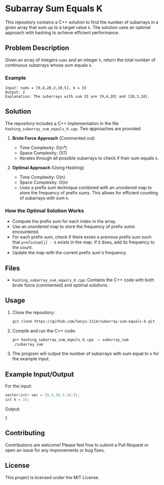 # Subarray Sum Equals K

This repository contains a C++ solution to find the number of subarrays in a given array that sum up to a target value `k`. The solution uses an optimal approach with hashing to achieve efficient performance.

## Problem Description

Given an array of integers `nums` and an integer `k`, return the total number of continuous subarrays whose sum equals `k`.

### Example
```
Input: nums = [9,4,20,3,10,5], k = 33
Output: 2
Explanation: The subarrays with sum 33 are [9,4,20] and [20,3,10].
```

## Solution

The repository includes a C++ implementation in the file `hashing_subarray_sum_eqauls_K.cpp`. Two approaches are provided:

1. **Brute Force Approach** (Commented out)
   - Time Complexity: O(n²)
   - Space Complexity: O(1)
   - Iterates through all possible subarrays to check if their sum equals `k`.

2. **Optimal Approach** (Using Hashing)
   - Time Complexity: O(n)
   - Space Complexity: O(n)
   - Uses a prefix sum technique combined with an unordered map to store the frequency of prefix sums. This allows for efficient counting of subarrays with sum `k`.

### How the Optimal Solution Works
- Compute the prefix sum for each index in the array.
- Use an unordered map to store the frequency of prefix sums encountered.
- For each prefix sum, check if there exists a previous prefix sum such that `prefixSum[j] - k` exists in the map. If it does, add its frequency to the count.
- Update the map with the current prefix sum's frequency.


## Files
- `hashing_subarray_sum_eqauls_K.cpp`: Contains the C++ code with both brute force (commented) and optimal solutions.

## Usage
1. Clone the repository:
   ```bash
   git clone https://github.com/Sanju-1114/subarray-sum-equals-k.git
   ```
2. Compile and run the C++ code:
   ```bash
   g++ hashing_subarray_sum_eqauls_K.cpp -o subarray_sum
   ./subarray_sum
   ```
3. The program will output the number of subarrays with sum equal to `k` for the example input.

## Example Input/Output
For the input:
```cpp
vector<int> vec = {9,4,20,3,10,5};
int k = 33;
```
Output:
```
2
```

## Contributing
Contributions are welcome! Please feel free to submit a Pull Request or open an issue for any improvements or bug fixes.

## License
This project is licensed under the MIT License.
